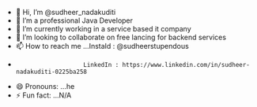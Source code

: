 - 👋 Hi, I’m @sudheer_nadakuditi
- 👀 I’m a professional Java Developer
- 🌱 I’m currently working in a service based it company
- 💞️ I’m looking to collaborate on free lancing for backend services
- 📫 How to reach me ...InstaId  : @sudheerstupendous
-                        LinkedIn : https://www.linkedin.com/in/sudheer-nadakuditi-0225ba258
- 😄 Pronouns: ...he
- ⚡ Fun fact: ...N/A

<!---
sudheerstupendous/sudheerstupendous is a ✨ special ✨ repository because its `README.md` (this file) appears on your GitHub profile.
You can click the Preview link to take a look at your changes.
--->
